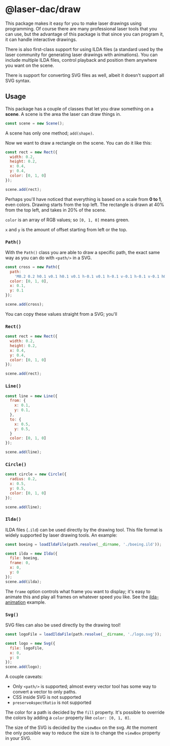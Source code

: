 # @laser-dac/draw

This package makes it easy for you to make laser drawings using programming. Of course there are many professional laser tools that you can use, but the advantage of this package is that since you can program it, it can handle interactive drawings.

There is also first-class support for using ILDA files (a standard used by the laser community for generating laser drawings with animations). You can include multiple ILDA files, control playback and position them anywhere you want on the scene.

There is support for converting SVG files as well, albeit it doesn't support all SVG syntax.

## Usage

This package has a couple of classes that let you draw something on a **scene**. A scene is the area the laser can draw things in.

```js
const scene = new Scene();
```

A scene has only one method; `add(shape)`.

Now we want to draw a rectangle on the scene. You can do it like this:

```js
const rect = new Rect({
  width: 0.2,
  height: 0.2,
  x: 0.4,
  y: 0.4,
  color: [0, 1, 0]
});

scene.add(rect);
```

Perhaps you'll have noticed that everything is based on a scale from **0 to 1**, even colors. Drawing starts from the top left. The rectangle is drawn at 40% from the top left, and takes in 20% of the scene.

`color` is an array of RGB values; so `[0, 1, 0]` means green.

`x` and `y` is the amount of offset starting from left or the top.

### `Path()`

With the `Path()` class you are able to draw a specific path, the exact same way as you can do with `<path/>` in a SVG.

```js
const cross = new Path({
  path:
    'M0.2 0.2 h0.1 v0.1 h0.1 v0.1 h-0.1 v0.1 h-0.1 v-0.1 h-0.1 v-0.1 h0.1 z',
  color: [0, 1, 0],
  x: 0.1,
  y: 0.1
});

scene.add(cross);
```

You can copy these values straight from a SVG; you'll

### `Rect()`

```js
const rect = new Rect({
  width: 0.2,
  height: 0.2,
  x: 0.4,
  y: 0.4,
  color: [0, 1, 0]
});

scene.add(rect);
```

### `Line()`

```js
const line = new Line({
  from: {
    x: 0.1,
    y: 0.1,
  },
  to: {
    x: 0.5,
    y: 0.5,
  }
  color: [0, 1, 0]
});

scene.add(line);
```

### `Circle()`

```js
const circle = new Circle({
  radius: 0.2,
  x: 0.5,
  y: 0.5,
  color: [0, 1, 0]
});

scene.add(line);
```

### `Ilda()`

ILDA files (`.ild`) can be used directly by the drawing tool. This file format is widely supported by laser drawing tools. An example:

```js
const boeing = loadIldaFile(path.resolve(__dirname, './boeing.ild'));

const ilda = new Ilda({
  file: boeing,
  frame: 0,
  x: 0,
  y: 0
});
scene.add(ilda);
```

The `frame` option controls what frame you want to display; it's easy to animate this and play all frames on whatever speed you like. See the [ilda-animation](https://github.com/Volst/laser-dac/tree/master/examples/ilda-animation) example.

### `Svg()`

SVG files can also be used directly by the drawing tool!

```js
const logoFile = loadIldaFile(path.resolve(__dirname, './logo.svg'));

const logo = new Svg({
  file: logoFile,
  x: 0,
  y: 0
});
scene.add(logo);
```

A couple caveats:

- Only `<path/>` is supported; almost every vector tool has some way to convert a vector to only paths.
- CSS inside SVG is not supported
- `preserveAspectRatio` is not supported

The color for a path is decided by the `fill` property. It's possible to override the colors by adding a `color` property like `color: [0, 1, 0]`.

The size of the SVG is decided by the `viewBox` on the svg. At the moment the only possible way to reduce the size is to change the `viewBox` property in your SVG.
